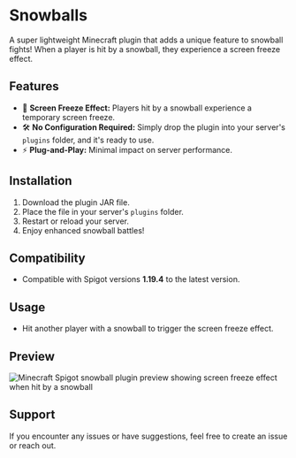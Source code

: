 # **Snowballs**

A super lightweight Minecraft plugin that adds a unique feature to snowball fights! When a player is hit by a snowball, they experience a screen freeze effect.

## **Features**
- 📌 **Screen Freeze Effect:** Players hit by a snowball experience a temporary screen freeze.
- 🛠️ **No Configuration Required:** Simply drop the plugin into your server's `plugins` folder, and it's ready to use.
- ⚡ **Plug-and-Play:** Minimal impact on server performance.

## **Installation**
1. Download the plugin JAR file.
2. Place the file in your server's `plugins` folder.
3. Restart or reload your server.
4. Enjoy enhanced snowball battles!

## **Compatibility**
- Compatible with Spigot versions **1.19.4** to the latest version.

## **Usage**
- Hit another player with a snowball to trigger the screen freeze effect.

## **Preview**
![Minecraft Spigot snowball plugin preview showing screen freeze effect when hit by a snowball](https://i.imgur.com/0Xpfyyc.png)

## **Support**
If you encounter any issues or have suggestions, feel free to create an issue or reach out.
